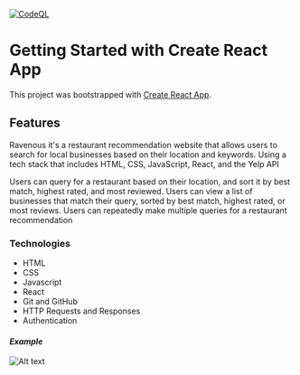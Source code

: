 <!-- markdownlint-disable MD041 -->
[![CodeQL](https://github.com/tolerevo/ravenous2..0/actions/workflows/github-code-scanning/codeql/badge.svg)](https://github.com/tolerevo/ravenous2..0/actions/workflows/github-code-scanning/codeql)
<!-- markdownlint-enable MDO41 -->
# Getting Started with Create React App

This project was bootstrapped with [Create React App](https://github.com/facebook/create-react-app).

## Features

Ravenous it's a restaurant recommendation website that allows users to search for local businesses based on their location and keywords. Using a tech stack that includes HTML, CSS, JavaScript, React, and the Yelp API

Users can query for a restaurant based on their location, and sort it by best match, highest rated, and most reviewed.
Users can view a list of businesses that match their query, sorted by best match, highest rated, or most reviews.
Users can repeatedly make multiple queries for a restaurant recommendation

### Technologies

- HTML
- CSS
- Javascript
- React
- Git and GitHub
- HTTP Requests and Responses
- Authentication
  
#### *Example*

  ![Alt text](</src/Components/SearchBar/CleanShot 2024-01-10 at 06.08.36.gif>)
